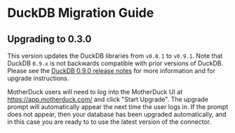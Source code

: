 # DuckDB Migration Guide

## Upgrading to 0.3.0

This version updates the DuckDB libraries from `v0.8.1` to `v0.9.1`. Note that DuckDB `0.9.x` is not
backwards compatible with prior versions of DuckDB. Please see the
[DuckDB 0.9.0 release notes](https://github.com/duckdb/duckdb/releases/tag/v0.9.0) for more
information and for upgrade instructions.

MotherDuck users will need to log into the MotherDuck UI at https://app.motherduck.com/ and click
"Start Upgrade". The upgrade prompt will automatically appear the next time the user logs in. If the
prompt does not appear, then your database has been upgraded automatically, and in this case you are
ready to to use the latest version of the connector.
